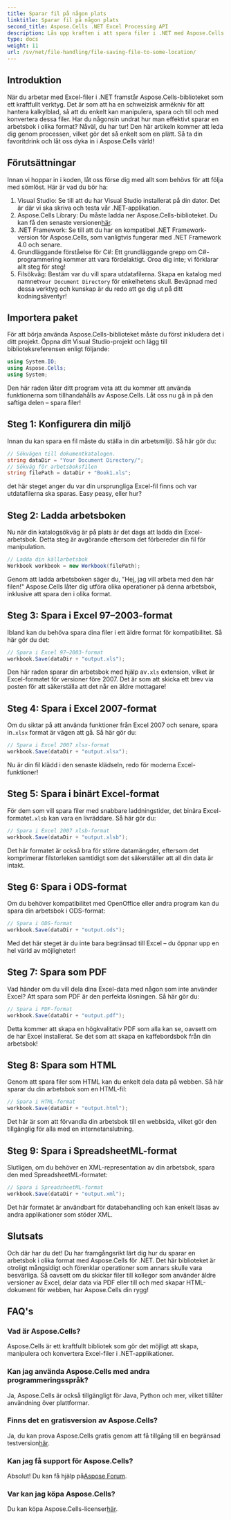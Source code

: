 ```yaml
---
title: Sparar fil på någon plats
linktitle: Sparar fil på någon plats
second_title: Aspose.Cells .NET Excel Processing API
description: Lås upp kraften i att spara filer i .NET med Aspose.Cells. Lär dig att spara Excel-filer i flera format utan ansträngning.
type: docs
weight: 11
url: /sv/net/file-handling/file-saving-file-to-some-location/
---
```

## Introduktion
När du arbetar med Excel-filer i .NET framstår Aspose.Cells-biblioteket som ett kraftfullt verktyg. Det är som att ha en schweizisk armékniv för att hantera kalkylblad, så att du enkelt kan manipulera, spara och till och med konvertera dessa filer. Har du någonsin undrat hur man effektivt sparar en arbetsbok i olika format? Nåväl, du har tur! Den här artikeln kommer att leda dig genom processen, vilket gör det så enkelt som en plätt. Så ta din favoritdrink och låt oss dyka in i Aspose.Cells värld!
## Förutsättningar
Innan vi hoppar in i koden, låt oss förse dig med allt som behövs för att följa med sömlöst. Här är vad du bör ha:
1. Visual Studio: Se till att du har Visual Studio installerat på din dator. Det är där vi ska skriva och testa vår .NET-applikation.
2.  Aspose.Cells Library: Du måste ladda ner Aspose.Cells-biblioteket. Du kan få den senaste versionen[här](https://releases.aspose.com/cells/net/).
3. .NET Framework: Se till att du har en kompatibel .NET Framework-version för Aspose.Cells, som vanligtvis fungerar med .NET Framework 4.0 och senare.
4. Grundläggande förståelse för C#: Ett grundläggande grepp om C#-programmering kommer att vara fördelaktigt. Oroa dig inte; vi förklarar allt steg för steg!
5.  Filsökväg: Bestäm var du vill spara utdatafilerna. Skapa en katalog med namnet`Your Document Directory` för enkelhetens skull.
Beväpnad med dessa verktyg och kunskap är du redo att ge dig ut på ditt kodningsäventyr!
## Importera paket
För att börja använda Aspose.Cells-biblioteket måste du först inkludera det i ditt projekt. Öppna ditt Visual Studio-projekt och lägg till biblioteksreferensen enligt följande:
```csharp
using System.IO;
using Aspose.Cells;
using System;
```
Den här raden låter ditt program veta att du kommer att använda funktionerna som tillhandahålls av Aspose.Cells. Låt oss nu gå in på den saftiga delen – spara filer!
## Steg 1: Konfigurera din miljö
Innan du kan spara en fil måste du ställa in din arbetsmiljö. Så här gör du:
```csharp
// Sökvägen till dokumentkatalogen.
string dataDir = "Your Document Directory/";
// Sökväg för arbetsboksfilen
string filePath = dataDir + "Book1.xls";
```
det här steget anger du var din ursprungliga Excel-fil finns och var utdatafilerna ska sparas. Easy peasy, eller hur?
## Steg 2: Ladda arbetsboken
Nu när din katalogsökväg är på plats är det dags att ladda din Excel-arbetsbok. Detta steg är avgörande eftersom det förbereder din fil för manipulation.
```csharp
// Ladda din källarbetsbok
Workbook workbook = new Workbook(filePath);
```
Genom att ladda arbetsboken säger du, "Hej, jag vill arbeta med den här filen!" Aspose.Cells låter dig utföra olika operationer på denna arbetsbok, inklusive att spara den i olika format.
## Steg 3: Spara i Excel 97–2003-format
Ibland kan du behöva spara dina filer i ett äldre format för kompatibilitet. Så här gör du det:
```csharp
// Spara i Excel 97–2003-format
workbook.Save(dataDir + "output.xls");
```
 Den här raden sparar din arbetsbok med hjälp av`.xls` extension, vilket är Excel-formatet för versioner före 2007. Det är som att skicka ett brev via posten för att säkerställa att det når en äldre mottagare!
## Steg 4: Spara i Excel 2007-format
Om du siktar på att använda funktioner från Excel 2007 och senare, spara in`.xlsx` format är vägen att gå. Så här gör du:
```csharp
// Spara i Excel 2007 xlsx-format
workbook.Save(dataDir + "output.xlsx");
```
Nu är din fil klädd i den senaste klädseln, redo för moderna Excel-funktioner! 
## Steg 5: Spara i binärt Excel-format
 För dem som vill spara filer med snabbare laddningstider, det binära Excel-formatet`.xlsb` kan vara en livräddare. Så här gör du:
```csharp
// Spara i Excel 2007 xlsb-format
workbook.Save(dataDir + "output.xlsb");
```
Det här formatet är också bra för större datamängder, eftersom det komprimerar filstorleken samtidigt som det säkerställer att all din data är intakt. 
## Steg 6: Spara i ODS-format
Om du behöver kompatibilitet med OpenOffice eller andra program kan du spara din arbetsbok i ODS-format:
```csharp
// Spara i ODS-format
workbook.Save(dataDir + "output.ods");
```
Med det här steget är du inte bara begränsad till Excel – du öppnar upp en hel värld av möjligheter!
## Steg 7: Spara som PDF
Vad händer om du vill dela dina Excel-data med någon som inte använder Excel? Att spara som PDF är den perfekta lösningen. Så här gör du:
```csharp
// Spara i PDF-format
workbook.Save(dataDir + "output.pdf");
```
Detta kommer att skapa en högkvalitativ PDF som alla kan se, oavsett om de har Excel installerat. Se det som att skapa en kaffebordsbok från din arbetsbok!
## Steg 8: Spara som HTML
Genom att spara filer som HTML kan du enkelt dela data på webben. Så här sparar du din arbetsbok som en HTML-fil:
```csharp
// Spara i HTML-format
workbook.Save(dataDir + "output.html");
```
Det här är som att förvandla din arbetsbok till en webbsida, vilket gör den tillgänglig för alla med en internetanslutning.
## Steg 9: Spara i SpreadsheetML-format
Slutligen, om du behöver en XML-representation av din arbetsbok, spara den med SpreadsheetML-formatet:
```csharp
// Spara i SpreadsheetML-format
workbook.Save(dataDir + "output.xml");
```
Det här formatet är användbart för databehandling och kan enkelt läsas av andra applikationer som stöder XML.
## Slutsats
Och där har du det! Du har framgångsrikt lärt dig hur du sparar en arbetsbok i olika format med Aspose.Cells för .NET. Det här biblioteket är otroligt mångsidigt och förenklar operationer som annars skulle vara besvärliga. Så oavsett om du skickar filer till kollegor som använder äldre versioner av Excel, delar data via PDF eller till och med skapar HTML-dokument för webben, har Aspose.Cells din rygg!
## FAQ's
### Vad är Aspose.Cells?
Aspose.Cells är ett kraftfullt bibliotek som gör det möjligt att skapa, manipulera och konvertera Excel-filer i .NET-applikationer.
### Kan jag använda Aspose.Cells med andra programmeringsspråk?
Ja, Aspose.Cells är också tillgängligt för Java, Python och mer, vilket tillåter användning över plattformar.
### Finns det en gratisversion av Aspose.Cells?
 Ja, du kan prova Aspose.Cells gratis genom att få tillgång till en begränsad testversion[här](https://releases.aspose.com/).
### Kan jag få support för Aspose.Cells?
 Absolut! Du kan få hjälp på[Aspose Forum](https://forum.aspose.com/c/cells/9).
### Var kan jag köpa Aspose.Cells?
 Du kan köpa Aspose.Cells-licenser[här](https://purchase.aspose.com/buy).
